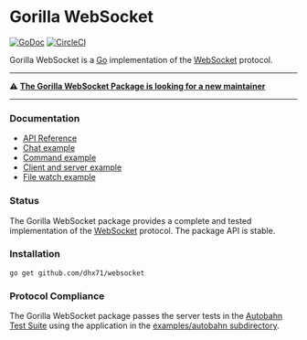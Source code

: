 # Gorilla WebSocket

[![GoDoc](https://godoc.org/github.com/dhx71/websocket?status.svg)](https://godoc.org/github.com/dhx71/websocket)
[![CircleCI](https://circleci.com/gh/dhx71/websocket.svg?style=svg)](https://circleci.com/gh/dhx71/websocket)

Gorilla WebSocket is a [Go](http://golang.org/) implementation of the
[WebSocket](http://www.rfc-editor.org/rfc/rfc6455.txt) protocol.


---

⚠️ **[The Gorilla WebSocket Package is looking for a new maintainer](https://github.com/dhx71/websocket/issues/370)**

---

### Documentation

* [API Reference](https://pkg.go.dev/github.com/dhx71/websocket?tab=doc)
* [Chat example](https://github.com/dhx71/websocket/tree/master/examples/chat)
* [Command example](https://github.com/dhx71/websocket/tree/master/examples/command)
* [Client and server example](https://github.com/dhx71/websocket/tree/master/examples/echo)
* [File watch example](https://github.com/dhx71/websocket/tree/master/examples/filewatch)

### Status

The Gorilla WebSocket package provides a complete and tested implementation of
the [WebSocket](http://www.rfc-editor.org/rfc/rfc6455.txt) protocol. The
package API is stable.

### Installation

    go get github.com/dhx71/websocket

### Protocol Compliance

The Gorilla WebSocket package passes the server tests in the [Autobahn Test
Suite](https://github.com/crossbario/autobahn-testsuite) using the application in the [examples/autobahn
subdirectory](https://github.com/dhx71/websocket/tree/master/examples/autobahn).

